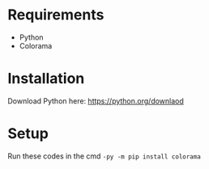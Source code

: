 # Requirements
- Python
- Colorama
# Installation
Download Python here: https://python.org/downlaod
# Setup
Run these codes in the cmd
`-py -m pip install colorama`

